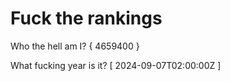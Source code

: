 # Fuck the rankings

Who the hell am I?
{ 4659400 }

What fucking year is it?
[ 2024-09-07T02:00:00Z ]
